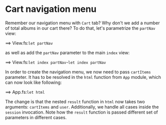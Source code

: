 # Cart navigation menu

Remember our navigation menu with `Cart` tab? 
Why don't we add a number of total albums in our cart there?
To do that, let's parametrize the `partNav` view:

==> View.fs:`let partNav`

as well as add the `partNav` parameter to the main `index` view:

==> View.fs:`let index partNav`-`let index partNav`

In order to create the navigation menu, we now need to pass `cartItems` parameter.
It has to be resolved in the `html` function from `App` module, which can now look like following:

==> App.fs:`let html`

The change is that the nested `result` function in `html` now takes two arguments: `cartItems` and `user`. 
Additionally, we handle all cases inside the `session` invocation.
Note how the `result` function is passed different set of parameters in different cases.
